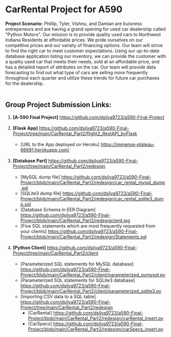 # CarRental Project for A590
**Project Scenario:**
    Phillip, Tyler, Vishnu, and Damian are buisness entrepeneurs and are having a grand opening for used car dealership called "Python Motors". Our mission is to provide
    quality used cars to Northwest Indiana Residents at affordable prices. We pride ourselves on our compettive prices and our variety of financing options. Our team will strive
    to find the right car to meet customer expectations.
    Using our up-to-date database application listing our inventory, we can provide the customer with a quality used car that meets their needs, sold at an affordable price, and
    has a detailed report of attributes on the car. Our team will provide data forecasting to find out what type of cars are selling more frequently throughout each quarter and
    utilize these trends for future car purchases for the dealership.<br><br>
 ## Group Project Submission Links:<br>
 1. **[A-590 Final Project]** <https://github.com/dsilva9723/a590-Final-Project><br><br>
 2. **[Flask App]** <https://github.com/dsilva9723/a590-Final-Project/tree/main/CarRental_Part2/flight2_RestAPI_byFlask><br><br>
    - [URL to the App deployed on Heroku] <https://immense-plateau-66681.herokuapp.com/><br><br>
 3. **[Database Part]** <https://github.com/dsilva9723/a590-Final-Project/tree/main/CarRental_Part2/redesign> <br><br>
    - [MySQL dump file] <https://github.com/dsilva9723/a590-Final-Project/blob/main/CarRental_Part2/redesign/car_rental_mysql_dump.sql><br>
    - [SQLite3 dump file] <https://github.com/dsilva9723/a590-Final-Project/blob/main/CarRental_Part2/redesign/car_rental_sqlite3_dump.sql><br>
    - [Database Schema in EER Diagram] <https://github.com/dsilva9723/a590-Final-Project/blob/main/CarRental_Part2/redesign/erd.jpg><br>
    - [Five SQL statements which are most frequently requested from your clients] <https://github.com/dsilva9723/a590-Final-Project/blob/main/CarRental_Part2/redesign/Statements.sql><br><br>
 4. **[Python Client]** <https://github.com/dsilva9723/a590-Final-Project/tree/main/CarRental_Part2/client><br><br>
    - [Parameterized SQL statements for MySQL database] <https://github.com/dsilva9723/a590-Final-Project/blob/main/CarRental_Part2/client/parameterized_pymysql.py><br>
    - [Parameterized SQL statements for SQLite3 database] <https://github.com/dsilva9723/a590-Final-Project/blob/main/CarRental_Part2/client/parameterized_sqlite3.py><br>
    - [Importing CSV data to a SQL table] <https://github.com/dsilva9723/a590-Final-Project/tree/main/CarRental_Part2/redesign><br>
      - [CarRental] <https://github.com/dsilva9723/a590-Final-Project/blob/main/CarRental_Part2/redesign/carRental_insert.py> <br>
      - [CarSpecs] <https://github.com/dsilva9723/a590-Final-Project/blob/main/CarRental_Part2/redesign/carSpecs_insert.py><br>
    
